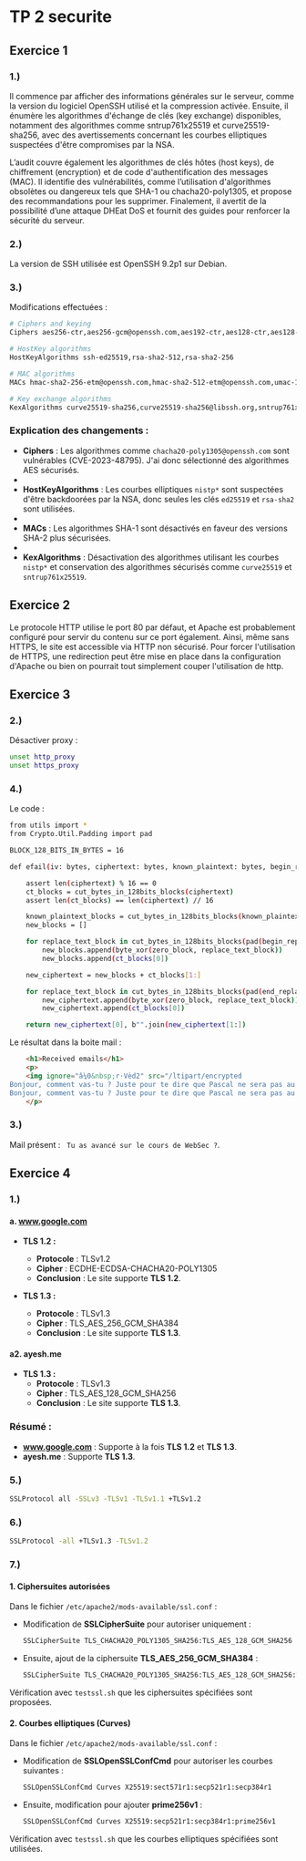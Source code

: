 # TP 2 securite

## Exercice 1

### 1.)

 Il commence par afficher des informations générales sur le serveur, comme la version du logiciel OpenSSH utilisé et la compression activée. Ensuite, il énumère les algorithmes d'échange de clés (key exchange) disponibles, notamment des algorithmes comme sntrup761x25519 et curve25519-sha256, avec des avertissements concernant les courbes elliptiques suspectées d'être compromises par la NSA. 

L’audit couvre également les algorithmes de clés hôtes (host keys), de chiffrement (encryption) et de code d'authentification des messages (MAC). Il identifie des vulnérabilités, comme l’utilisation d'algorithmes obsolètes ou dangereux tels que SHA-1 ou chacha20-poly1305, et propose des recommandations pour les supprimer. Finalement, il avertit de la possibilité d’une attaque DHEat DoS et fournit des guides pour renforcer la sécurité du serveur.

### 2.)

La version de SSH utilisée est OpenSSH 9.2p1 sur Debian.

### 3.)

Modifications effectuées :

```bash
# Ciphers and keying
Ciphers aes256-ctr,aes256-gcm@openssh.com,aes192-ctr,aes128-ctr,aes128-gcm@openssh.com

# HostKey algorithms
HostKeyAlgorithms ssh-ed25519,rsa-sha2-512,rsa-sha2-256

# MAC algorithms
MACs hmac-sha2-256-etm@openssh.com,hmac-sha2-512-etm@openssh.com,umac-128-etm@openssh.com

# Key exchange algorithms
KexAlgorithms curve25519-sha256,curve25519-sha256@libssh.org,sntrup761x25519-sha512@openssh.com,diffie-hellman-group16-sha512,diffie-hellman-group18-sha512
```

### Explication des changements :

- **Ciphers** : Les algorithmes comme `chacha20-poly1305@openssh.com` sont vulnérables (CVE-2023-48795). J'ai donc sélectionné des algorithmes AES sécurisés.
- 
- **HostKeyAlgorithms** : Les courbes elliptiques `nistp*` sont suspectées d'être backdoorées par la NSA, donc seules les clés `ed25519` et `rsa-sha2` sont utilisées.
- 
- **MACs** : Les algorithmes SHA-1 sont désactivés en faveur des versions SHA-2 plus sécurisées.
- 
- **KexAlgorithms** : Désactivation des algorithmes utilisant les courbes `nistp*` et conservation des algorithmes sécurisés comme `curve25519` et `sntrup761x25519`.

## Exercice 2

Le protocole HTTP utilise le port 80 par défaut, et Apache est probablement configuré pour servir du contenu sur ce port également. Ainsi, même sans HTTPS, le site est accessible via HTTP non sécurisé. Pour forcer l'utilisation de HTTPS, une redirection peut être mise en place dans la configuration d'Apache ou bien on pourrait tout simplement couper l'utilisation de http.

## Exercice 3

### 2.)

Désactiver proxy : 
```bash
unset http_proxy
unset https_proxy
```

### 4.)

Le code : 

```bash
from utils import *
from Crypto.Util.Padding import pad

BLOCK_128_BITS_IN_BYTES = 16

def efail(iv: bytes, ciphertext: bytes, known_plaintext: bytes, begin_replace: bytes, end_replace: bytes):

    assert len(ciphertext) % 16 == 0
    ct_blocks = cut_bytes_in_128bits_blocks(ciphertext)
    assert len(ct_blocks) == len(ciphertext) // 16

    known_plaintext_blocks = cut_bytes_in_128bits_blocks(known_plaintext)
    new_blocks = []

    for replace_text_block in cut_bytes_in_128bits_blocks(pad(begin_replace, BLOCK_128_BITS_IN_BYTES)):
        new_blocks.append(byte_xor(zero_block, replace_text_block))
        new_blocks.append(ct_blocks[0])

    new_ciphertext = new_blocks + ct_blocks[1:]

    for replace_text_block in cut_bytes_in_128bits_blocks(pad(end_replace, BLOCK_128_BITS_IN_BYTES)):
        new_ciphertext.append(byte_xor(zero_block, replace_text_block))
        new_ciphertext.append(ct_blocks[0])

    return new_ciphertext[0], b"".join(new_ciphertext[1:])
```

Le résultat dans la boite mail : 

```html
    <h1>Received emails</h1>
    <p>
    <img ignore="â¼0&nbsp;r·Vèd2" src="/ltipart/encrypted
Bonjour, comment vas-tu ? Juste pour te dire que Pascal ne sera pas au bureau demain.									*KBä¯[xfNô"><img ignore="â¼0&nbsp;r·Vèd2" src="/ltipart/encrypted
Bonjour, comment vas-tu ? Juste pour te dire que Pascal ne sera pas au bureau demain.									*KBä¯[xfNô">Tu as avancé sur le cours de WebSec ?
    </p>
```

### 3.)

Mail présent : ` Tu as avancé sur le cours de WebSec ?`.

## Exercice 4

### 1.)

#### a. **www.google.com**

- **TLS 1.2 :**  
  - **Protocole** : TLSv1.2  
  - **Cipher** : ECDHE-ECDSA-CHACHA20-POLY1305  
  - **Conclusion** : Le site supporte **TLS 1.2**.

- **TLS 1.3 :**  
  - **Protocole** : TLSv1.3  
  - **Cipher** : TLS_AES_256_GCM_SHA384  
  - **Conclusion** : Le site supporte **TLS 1.3**.

#### a2. **ayesh.me**

- **TLS 1.3 :**  
  - **Protocole** : TLSv1.3  
  - **Cipher** : TLS_AES_128_GCM_SHA256  
  - **Conclusion** : Le site supporte **TLS 1.3**.

### Résumé :
- **www.google.com** : Supporte à la fois **TLS 1.2** et **TLS 1.3**.
- **ayesh.me** : Supporte **TLS 1.3**.

### 5.)

```bash
SSLProtocol all -SSLv3 -TLSv1 -TLSv1.1 +TLSv1.2
``` 

### 6.)

```bash
SSLProtocol -all +TLSv1.3 -TLSv1.2
``` 

### 7.)

#### **1. Ciphersuites autorisées**

Dans le fichier `/etc/apache2/mods-available/ssl.conf` :

- Modification de **SSLCipherSuite** pour autoriser uniquement :
  ```bash
  SSLCipherSuite TLS_CHACHA20_POLY1305_SHA256:TLS_AES_128_GCM_SHA256
  ```
- Ensuite, ajout de la ciphersuite **TLS_AES_256_GCM_SHA384** :
  ```bash
  SSLCipherSuite TLS_CHACHA20_POLY1305_SHA256:TLS_AES_128_GCM_SHA256:TLS_AES_256_GCM_SHA384
  ```

Vérification avec `testssl.sh` que les ciphersuites spécifiées sont proposées.

#### **2. Courbes elliptiques (Curves)**

Dans le fichier `/etc/apache2/mods-available/ssl.conf` :

- Modification de **SSLOpenSSLConfCmd** pour autoriser les courbes suivantes :
  ```bash
  SSLOpenSSLConfCmd Curves X25519:sect571r1:secp521r1:secp384r1
  ```
- Ensuite, modification pour ajouter **prime256v1** :
  ```bash
  SSLOpenSSLConfCmd Curves X25519:secp521r1:secp384r1:prime256v1
  ```

Vérification avec `testssl.sh` que les courbes elliptiques spécifiées sont utilisées.




